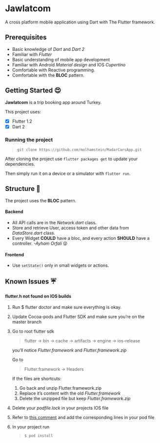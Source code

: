 # Jawlatcom

A cross platform mobile application using Dart with The Flutter framework.

## Prerequisites

* Basic knowledge of *Dart* and *Dart 2*
* Familiar with *Flutter*
* Basic understanding of mobile app development 
* Familiar with Android *Material design* and IOS *Cupertino*
* Comfortable with Reactive programming.
* Comfortable with the **BLOC** pattern.

## Getting Started 😍

**Jawlatcom** is a trip booking app around Turkey.

This project uses:
- [x] Flutter 1.2
- [x] Dart 2

### Running the project 

>`git clone https://github.com/molhamstein/MadarCarsApp.git`

After cloning the project use `flutter packages get`
to update your dependencies.

Then simply run it on a device or a simulator with `flutter run`.

## Structure 💩

The project uses the **BLOC** pattern.

#### Backend
* All API calls are in the *Network.dart* class.
* Store and retrieve User, access token and other data from *DataStore.dart* class. 
* Every Widget **COULD** have a bloc, and every action **SHOULD** have a controller. *-Ayham Orfali* 😜

#### Frontend 
* Use `setState()` only in small widgets or actions.

## Known Issues ☔

#### flutter.h not found on IOS builds

1. Run $ flutter doctor and make sure everything is okay.
2. Update Cocoa-pods and Flutter SDK and make sure you’re on the master branch
3. Go to root flutter sdk
 
   > flutter -> bin -> cache -> artifacts -> engine -> ios-release 
	
    you’ll notice *Flutter.framework* and *Flutter.framework.zip*
    
	Go to 
	
	> Flutter.framework -> Headers
	
	If the files are shortcuts:
	1. Go back and unzip Flutter.framework.zip
	2. Replace it’s content with the old *Flutter.framework*
    3. Delete the unzipped file but keep *Flutter.framework.zip*
		
4. Delete your *podfile.lock* in your projects IOS file
5. Refer to [this comment](https://github.com/flutter/flutter/issues/16049#issuecomment-382629492) and add the corresponding lines in your pod file
6. In your project run 

    >`$ pod install`
